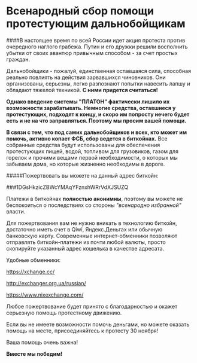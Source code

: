 # Всенародный сбор помощи протестующим дальнобойщикам

####В настоящее время по всей России идет акция протеста против очередного наглого грабежа. Путин и его дружки решили восполнить убытки от своих авантюр привычным способом - за счет простых граждан.

Дальнобойщики - пожалуй, единственная оставшаяся сила, способная реально повлиять на действия зарвавшихся чиновников. Они организованы, серьезны, легко разпознают попытки навесить лапшу и обладают тяжелой техникой. **С ними придется считаться!**

**Однако введение системы "ПЛАТОН" фактически лишило их возможности зарабатывать. Немногие средства, оставшиеся у протестующих, подходят к концу, и скоро им попросту нечего будет есть и не на что заправляться. Поэтому мы просим вашей помощи.**

**В связи с тем, что под самих дальнобойщиков и всех, кто может им помочь, активно копает ФСБ, сбор ведется в биткойнах.** Все собранные средства будут использованы для обеспечения протестующих пищей, водой, топливом для грузовиков, газом для горелок и прочими вещами первой необходимости, о которых мы забываем дома, но которые жизненно необходимы в дороге.

#####Пожертвовать вы можете на данный адрес биткойн: 

###1DGsHkzicZBWcYMAqYFznxhWRrVdXJSUZQ

Платежи в биткойнах **полностью анонимны**, поэтому вы можете не беспокоиться о последствиях со стороны *"всенародно избранной"* власти.

Для пожертвования вам не нужно вникать в технологию биткойн, достаточно иметь счет в Qiwi, Яндекс.Деньгах или обычную банковскую карту. Современные интернет-обменники позволяют отправлять биткойн-платежи из почти любой валюты, просто скопируйте указанный адрес кошелька в качестве адресата.

Удобные обменники:

https://xchange.cc/

http://exchanger.org.ua/russian/

https://www.nixexchange.com/

Любое пожертвование будет принято с благодарностью и окажет серьезную помощь протестному движению.

Если вы не имеете возможности помочь деньгами, но можете оказать помощь на месте, присоединяйтесь к протесту 30 ноября!

Ваша помощь очень важна!

**Вместе мы победим!**
